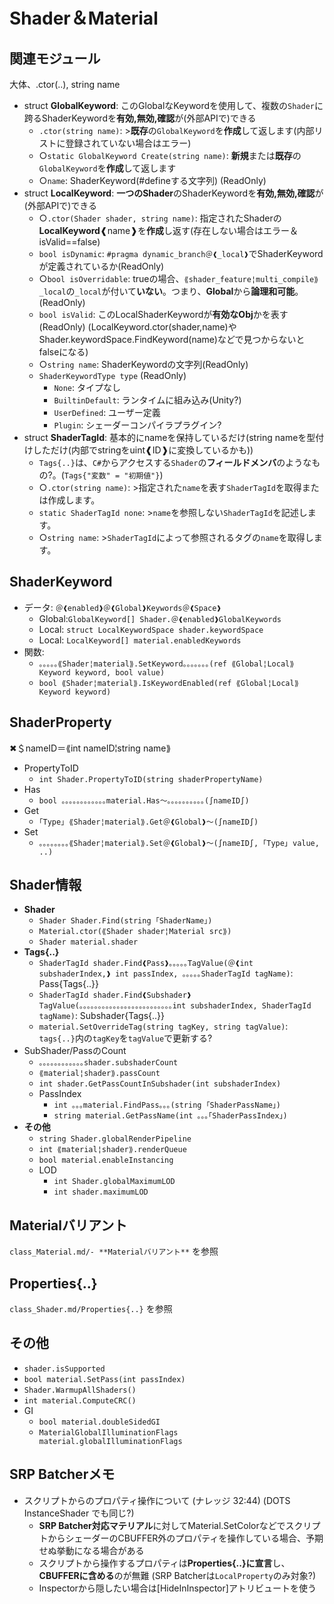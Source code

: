 # Shader＆Material

## 関連モジュール

大体、.ctor(..), string name

- struct **GlobalKeyword**: このGlobalなKeywordを使用して、複数の`Shader`に跨るShaderKeywordを**有効,無効,確認**が(外部APIで)できる
  - `.ctor(string name)`: >**既存**の`GlobalKeyword`を**作成**して返します(内部リストに登録されていない場合はエラー)
  - ○`static GlobalKeyword Create(string name)`: **新規**または**既存**の`GlobalKeyword`を**作成**して返します
  - ○`name`: ShaderKeyword(#defineする文字列) (ReadOnly)
- struct **LocalKeyword**: **一つのShader**のShaderKeywordを**有効,無効,確認**が(外部APIで)できる
  - ○`.ctor(Shader shader, string name)`: 指定されたShaderの**LocalKeyword**❰name❱を**作成**し返す(存在しない場合はエラー＆isValid==false)
  - `bool isDynamic`:  `#pragma dynamic_branch＠❰_local❱`でShaderKeywordが定義されているか(ReadOnly)
  - ○`bool isOverridable`: trueの場合、`⟪shader_feature¦multi_compile⟫_local`の`_local`が付いて**いない**。つまり、**Global**から**論理和可能**。(ReadOnly)
  - `bool isValid`: このLocalShaderKeywordが**有効なObj**かを表す(ReadOnly) (LocalKeyword.ctor(shader,name)やShader.keywordSpace.FindKeyword(name)などで見つからないとfalseになる)
  - ○`string name`: ShaderKeywordの文字列(ReadOnly)
  - `ShaderKeywordType type` (ReadOnly)
    - `None`: タイプなし
    - `BuiltinDefault`: ランタイムに組み込み(Unity?)
    - `UserDefined`: ユーザー定義
    - `Plugin`: シェーダーコンパイラプラグイン?
- struct **ShaderTagId**: 基本的にnameを保持しているだけ(string nameを型付けしただけ(内部でstringをuint❰ID❱に変換しているかも))
  - `Tags{..}`は、`C#`からアクセスする`Shader`の**フィールドメンバ**のようなもの?。(`Tags{"変数" = "初期値"}`)
  - ○`.ctor(string name)`: >指定された`name`を表す`ShaderTagId`を取得または作成します。
  - `static ShaderTagId none`: >`name`を参照しない`ShaderTagId`を記述します。
  - ○`string name`: >`ShaderTagId`によって参照されるタグの`name`を取得します。

## ShaderKeyword

- データ: `＠❰enabled❱＠❰Global❱Keywords＠❰Space❱`
  - Global:`GlobalKeyword[] Shader.＠❰enabled❱GlobalKeywords`
  - Local: `struct LocalKeywordSpace shader.keywordSpace`
  - Local: `LocalKeyword[] material.enabledKeywords`
- 関数:
  - `｡｡｡｡｡⟪Shader¦material⟫.SetKeyword｡｡｡｡｡｡｡(ref ⟪Global¦Local⟫Keyword keyword, bool value)`
  - `bool ⟪Shader¦material⟫.IsKeywordEnabled(ref ⟪Global¦Local⟫Keyword keyword)`

## ShaderProperty

✖＄nameID＝⟪int nameID¦string name⟫
- PropertyToID
  - `int Shader.PropertyToID(string shaderPropertyName)`
- Has
  - `bool ｡｡｡｡｡｡｡｡｡｡｡｡material.Has～｡｡｡｡｡｡｡｡｡｡(∫nameID∫)`
- Get
  - `｢Type｣ ⟪Shader¦material⟫.Get＠❰Global❱～(∫nameID∫)`
- Set
  - `｡｡｡｡｡｡｡｡⟪Shader¦material⟫.Set＠❰Global❱～(∫nameID∫, ｢Type｣ value, ..)`

## Shader情報

- **Shader**
  - `Shader Shader.Find(string ｢ShaderName｣)`
  - `Material.ctor(⟪Shader shader¦Material src⟫)`
  - `Shader material.shader`
- **Tags{..}**
  - `ShaderTagId shader.Find❰Pass❱｡｡｡｡｡TagValue(＠❰int subshaderIndex,❱ int passIndex, ｡｡｡｡｡ShaderTagId tagName)`: Pass{Tags{..}}
  - `ShaderTagId shader.Find❰Subshader❱TagValue(｡｡｡｡｡｡｡｡｡｡｡｡｡｡｡｡｡｡｡｡｡｡｡｡｡int subshaderIndex, ShaderTagId tagName)`: Subshader{Tags{..}}
  - `material.SetOverrideTag(string tagKey, string tagValue)`: `tags{..}`内の`tagKey`を`tagValue`で更新する?
- SubShader/PassのCount
  - `｡｡｡｡｡｡｡｡｡｡｡｡shader.subshaderCount`
  - `⟪material¦shader⟫.passCount`
  - `int shader.GetPassCountInSubshader(int subshaderIndex)`
  - PassIndex
    - `int ｡｡｡material.FindPass｡｡｡(string ｢ShaderPassName｣)`
    - `string material.GetPassName(int ｡｡｡｢ShaderPassIndex｣)`
- **その他**
  - `string Shader.globalRenderPipeline`
  - `int ⟪material¦shader⟫.renderQueue`
  - `bool material.enableInstancing`
  - LOD
    - `int Shader.globalMaximumLOD`
    - `int shader.maximumLOD`

## Materialバリアント

`class_Material.md/- **Materialバリアント**` を参照

## Properties{..}

`class_Shader.md/Properties{..}` を参照

## その他

- `shader.isSupported`
- `bool material.SetPass(int passIndex)`
- `Shader.WarmupAllShaders()`
- `int material.ComputeCRC()`
- GI
  - `bool material.doubleSidedGI`
  - `MaterialGlobalIlluminationFlags material.globalIlluminationFlags`

## SRP Batcherメモ

- スクリプトからのプロパティ操作について (ナレッジ 32:44) (DOTS InstanceShader でも同じ?)
  - **SRP Batcher対応マテリアル**に対してMaterial.SetColorなどでスクリプトからシェーダーのCBUFFER外のプロパティを操作している場合、予期せぬ挙動になる場合がある
  - スクリプトから操作するプロパティは**Properties{..}に宣言**し、**CBUFFERに含める**のが無難 (SRP Batcherは`LocalProperty`のみ対象?)
  - Inspectorから隠したい場合は[HideInInspector]アトリビュートを使う
